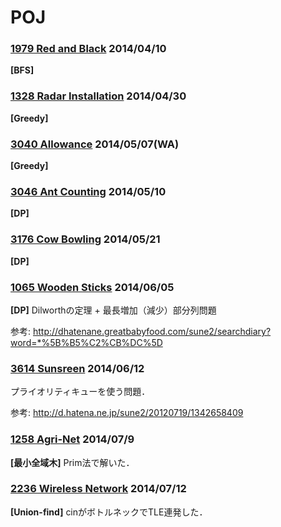 # POJ

### [1979 Red and Black](http://poj.org/problem?id=1979) 2014/04/10
**[BFS]**

### [1328 Radar Installation](http://poj.org/problem?id=1328) 2014/04/30
**[Greedy]**

### [3040 Allowance](http://poj.org/problem?id=3040) 2014/05/07(WA)
**[Greedy]**

### [3046 Ant Counting](http://poj.org/problem?id=3046) 2014/05/10
**[DP]**

### [3176 Cow Bowling](http://poj.org/problem?id=3176) 2014/05/21
**[DP]**

### [1065 Wooden Sticks](http://poj.org/problem?id=1065) 2014/06/05
**[DP]** Dilworthの定理 + 最長増加（減少）部分列問題

参考: http://dhatenane.greatbabyfood.com/sune2/searchdiary?word=*%5B%B5%C2%CB%DC%5D

### [3614 Sunsreen](http://poj.org/problem?id=3614) 2014/06/12
プライオリティキューを使う問題．

参考: http://d.hatena.ne.jp/sune2/20120719/1342658409

### [1258 Agri-Net](http://poj.org/problem?id=1258) 2014/07/9
**[最小全域木]** Prim法で解いた．

### [2236 Wireless Network](http://poj.org/problem?id=2236) 2014/07/12
**[Union-find]** cinがボトルネックでTLE連発した．
